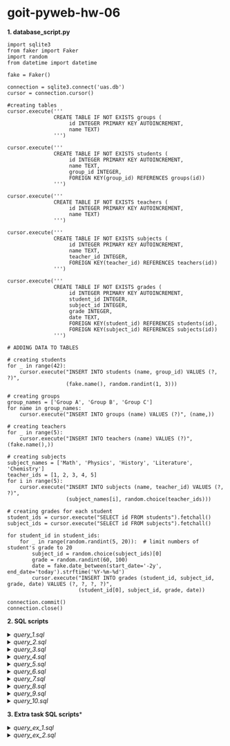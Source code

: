 # goit-pyweb-hw-06

**1. database_script.py**

```
import sqlite3
from faker import Faker
import random
from datetime import datetime

fake = Faker()

connection = sqlite3.connect('uas.db')
cursor = connection.cursor()

#creating tables
cursor.execute('''
               CREATE TABLE IF NOT EXISTS groups (
                    id INTEGER PRIMARY KEY AUTOINCREMENT,
                    name TEXT)
               ''')

cursor.execute('''
               CREATE TABLE IF NOT EXISTS students (
                    id INTEGER PRIMARY KEY AUTOINCREMENT,
                    name TEXT,
                    group_id INTEGER,
                    FOREIGN KEY(group_id) REFERENCES groups(id))
               ''')

cursor.execute('''
               CREATE TABLE IF NOT EXISTS teachers (
                    id INTEGER PRIMARY KEY AUTOINCREMENT,
                    name TEXT)
               ''')

cursor.execute('''
               CREATE TABLE IF NOT EXISTS subjects (
                    id INTEGER PRIMARY KEY AUTOINCREMENT,
                    name TEXT,
                    teacher_id INTEGER,
                    FOREIGN KEY(teacher_id) REFERENCES teachers(id))
               ''')

cursor.execute('''
               CREATE TABLE IF NOT EXISTS grades (
                    id INTEGER PRIMARY KEY AUTOINCREMENT,
                    student_id INTEGER,
                    subject_id INTEGER,
                    grade INTEGER,
                    date TEXT,
                    FOREIGN KEY(student_id) REFERENCES students(id),
                    FOREIGN KEY(subject_id) REFERENCES subjects(id))
               ''')

# ADDING DATA TO TABLES

# creating students
for _ in range(42):
    cursor.execute("INSERT INTO students (name, group_id) VALUES (?, ?)", 
                   (fake.name(), random.randint(1, 3)))

# creating groups
group_names = ['Group A', 'Group B', 'Group C']
for name in group_names:
    cursor.execute("INSERT INTO groups (name) VALUES (?)", (name,))

# creating teachers
for _ in range(5):
    cursor.execute("INSERT INTO teachers (name) VALUES (?)", (fake.name(),))

# creating subjects
subject_names = ['Math', 'Physics', 'History', 'Literature', 'Chemistry']
teacher_ids = [1, 2, 3, 4, 5]
for i in range(5):
    cursor.execute("INSERT INTO subjects (name, teacher_id) VALUES (?, ?)", 
                   (subject_names[i], random.choice(teacher_ids)))

# creating grades for each student
student_ids = cursor.execute("SELECT id FROM students").fetchall()
subject_ids = cursor.execute("SELECT id FROM subjects").fetchall()

for student_id in student_ids:
    for _ in range(random.randint(5, 20)):  # limit numbers of student's grade to 20
        subject_id = random.choice(subject_ids)[0]
        grade = random.randint(60, 100)
        date = fake.date_between(start_date='-2y', end_date='today').strftime('%Y-%m-%d')
        cursor.execute("INSERT INTO grades (student_id, subject_id, grade, date) VALUES (?, ?, ?, ?)", 
                       (student_id[0], subject_id, grade, date))

connection.commit()
connection.close()
```

**2. SQL scripts**

<details>
  <summary><i>query_1.sql</i></summary>

```
SELECT students.name, AVG(grades.grade) AS avg_grade
FROM students
JOIN grades ON students.id = grades.student_id
GROUP BY students.id
ORDER BY avg_grade DESC
LIMIT 5;
```
</details>

<details>
  <summary><i>query_2.sql</i></summary>

```
SELECT s.name, AVG(g.grade) AS avg_grade
FROM students s 
JOIN grades  g ON s.id = g.student_id
JOIN subjects sub ON g.subject_id = sub.id 
WHERE sub.name = 'Physics' -- subject name
GROUP BY s.id
ORDER BY avg_grade DESC
LIMIT 1;
```
</details>

<details>
  <summary><i>query_3.sql</i></summary>

```
SELECT gr.name, AVG(g.grade) AS avg_grade
FROM grades g
JOIN students s ON g.id = s.id
JOIN groups gr ON s.group_id = gr.id
JOIN subjects sub ON g.subject_id = sub.id
WHERE sub.name = 'Math' -- subject name
GROUP BY gr.id;
```
</details>

<details>
  <summary><i>query_4.sql</i></summary>

```
SELECT AVG(grade) AS avg_grade
FROM grades;
```
</details>

<details>
  <summary><i>query_5.sql</i></summary>

```
SELECT sub.name
FROM subjects sub
JOIN teachers t ON sub.teacher_id = t.id
WHERE t.name = 'Brittney Collins'; -- teacher name
```
</details>

<details>
  <summary><i>query_6.sql</i></summary>

```
SELECT s.name
FROM students s 
JOIN groups gr ON s.group_id = gr.id 
WHERE gr.name = "Group A"; -- group name
```
</details>

<details>
  <summary><i>query_7.sql</i></summary>

```
SELECT s.name, g.grade, g.date
FROM grades g
JOIN students s ON g.student_id = s.id
JOIN groups gr ON s.group_id = gr.id
JOIN subjects sub ON g.subject_id = sub.id 
WHERE gr.name = 'Group B' -- group name 
AND sub.name = 'Literature'; -- subject name
```
</details>

<details>
  <summary><i>query_8.sql</i></summary>

```
SELECT AVG(g.grade) AS avg_grade
FROM grades g
JOIN subjects sub ON g.subject_id = sub.id
JOIN teachers t ON sub.teacher_id = t.id
WHERE t.name = "Brittney Collins"; --teacher name
```
</details>

<details>
  <summary><i>query_9.sql</i></summary>

```
SELECT sub.name
FROM grades g
JOIN subjects sub ON g.subject_id = sub.id
JOIn students s ON g.student_id = s.id 
WHERE s.name = "Joseph Bailey MD"; --student name
```
</details>

<details>
  <summary><i>query_10.sql</i></summary>

```
SELECT sub.name
FROM grades g
JOIN subjects sub ON g.subject_id = sub.id 
JOIN students s ON g.student_id = s.id 
JOIN teachers t ON sub.teacher_id = t.id 
WHERE s.name = 'Joseph Bailey MD' -- student name
AND t.name = 'Brittney Collins'; -- teacher name
```
</details>

**3. Extra task SQL scripts***
<details>
  <summary><i>query_ex_1.sql</i></summary>

```
SELECT AVG(g.grade) AS avg_grade
FROM grades g
JOIN subjects sub ON g.subject_id = sub.id
JOIN teachers t ON sub.teacher_id = t.id
JOIN students s ON g.student_id = s.id
WHERE t.name = 'Aaron Lynch'  -- teacher name
AND s.name = 'Andrea Weaver'; -- student name
```
</details>

<details>
  <summary><i>query_ex_2.sql</i></summary>

```
SELECT s.name AS student_name, g.grade, g.date
FROM grades g
JOIN students s ON g.student_id = s.id
JOIN groups gr ON s.group_id = gr.id
JOIN subjects sub ON g.subject_id = sub.id
WHERE gr.name = 'Group C'  -- group name
AND sub.name = 'History'  -- subject name
AND g.date = (
    SELECT MAX(g2.date)
    FROM grades g2
    JOIN students s2 ON g2.student_id = s2.id
    WHERE s2.group_id = gr.id
    AND g2.subject_id = sub.id
);
```
</details>
